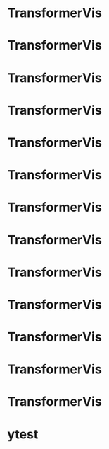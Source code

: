 # TransformerVis
# TransformerVis
# TransformerVis
# TransformerVis
# TransformerVis
# TransformerVis
# TransformerVis
# TransformerVis
# TransformerVis
# TransformerVis
# TransformerVis
# TransformerVis
# TransformerVis
# ytest
